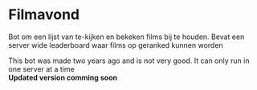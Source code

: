 # Filmavond
 Bot om een lijst van te-kijken en bekeken films bij te houden. Bevat een server wide leaderboard waar films op geranked kunnen worden

This bot was made two years ago and is not very good. It can only run in one server at a time\
**Updated version comming soon**
